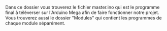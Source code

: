 Dans ce dossier vous trouverez le fichier master.ino qui est le programme final à téléverser sur l'Arduino Mega afin de faire fonctionner notre projet.
Vous trouverez aussi le dossier "Modules" qui contient les programmes de chaque module séparément.
